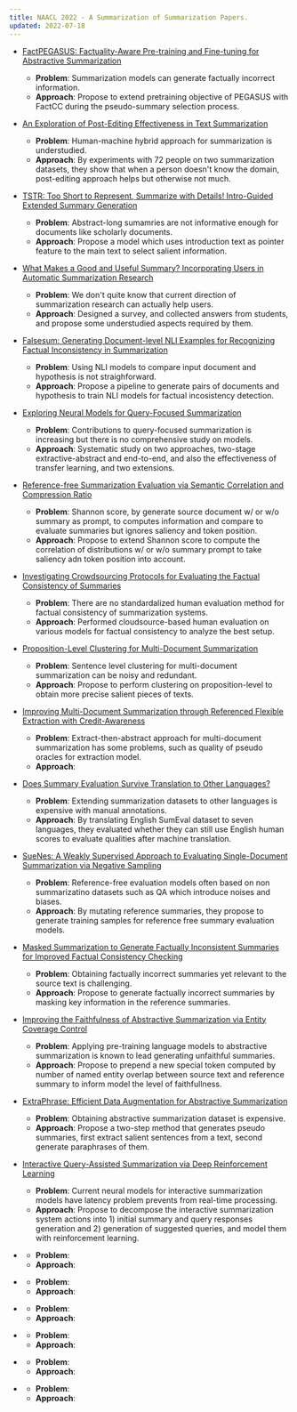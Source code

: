 ```yaml
---
title: NAACL 2022 - A Summarization of Summarization Papers.
updated: 2022-07-18
---
```



- [FactPEGASUS: Factuality-Aware Pre-training and Fine-tuning for Abstractive Summarization](https://aclanthology.org/2022.naacl-main.74)
  - **Problem**: Summarization models can generate factually incorrect information.
  - **Approach**: Propose to extend pretraining objective of PEGASUS with FactCC during the pseudo-summary selection process.

- [An Exploration of Post-Editing Effectiveness in Text Summarization](https://aclanthology.org/2022.naacl-main.35)
  - **Problem**: Human-machine hybrid approach for summarization is understudied.
  - **Approach**: By experiments with 72 people on two summarization datasets, they show that when a person doesn't know the domain, post-editing approach helps but otherwise not much.

- [TSTR: Too Short to Represent, Summarize with Details! Intro-Guided Extended Summary Generation](https://aclanthology.org/2022.naacl-main.25)
  - **Problem**: Abstract-long sumamries are not informative enough for documents like scholarly documents.
  - **Approach**: Propose a model which uses introduction text as pointer feature to the main text to select salient information.

- [What Makes a Good and Useful Summary? Incorporating Users in Automatic Summarization Research](https://aclanthology.org/2022.naacl-main.4)
  - **Problem**: We don't quite know that current direction of summarization research can actually help users.
  - **Approach**: Designed a survey, and collected answers from students, and propose some understudied aspects required by them.

- [Falsesum: Generating Document-level NLI Examples for Recognizing Factual Inconsistency in Summarization](https://aclanthology.org/2022.naacl-main.199)
  - **Problem**: Using NLI models to compare input document and hypothesis is not straighforward.
  - **Approach**: Propose a pipeline to generate pairs of documents and hypothesis to train NLI models for factual incosistency detection.

- [Exploring Neural Models for Query-Focused Summarization](https://aclanthology.org/2022.findings-naacl.109)
  - **Problem**: Contributions to query-focused summarization is increasing but there is no comprehensive study on models.
  - **Approach**: Systematic study on two approaches, two-stage extractive-abstract and end-to-end, and also the effectiveness of transfer learning, and two extensions.

- [Reference-free Summarization Evaluation via Semantic Correlation and Compression Ratio](https://aclanthology.org/2022.naacl-main.153)
  - **Problem**: Shannon score, by generate source document w/ or w/o summary as prompt, to computes information and compare to evaluate summaries but ignores saliency and token position.
  - **Approach**: Propose to extend Shannon score to compute the correlation of distributions w/ or w/o summary prompt to take saliency adn token position into account.

- [Investigating Crowdsourcing Protocols for Evaluating the Factual Consistency of Summaries](https://aclanthology.org/2022.naacl-main.417)
  - **Problem**: There are no standardalized human evaluation method for factual consistency of summarization systems.
  - **Approach**: Performed cloudsource-based human evaluation on various models for factual consistency to analyze the best setup.

- [Proposition-Level Clustering for Multi-Document Summarization](https://aclanthology.org/2022.naacl-main.128)
  - **Problem**: Sentence level clustering for multi-document summarization can be noisy and redundant.
  - **Approach**: Propose to perform clustering on proposition-level to obtain more precise salient pieces of texts.

- [Improving Multi-Document Summarization through Referenced Flexible Extraction with Credit-Awareness](https://aclanthology.org/2022.naacl-main.120)
  - **Problem**: Extract-then-abstract approach for multi-document summarization has some problems, such as quality of pseudo oracles for extraction model.
  - **Approach**: 

- [Does Summary Evaluation Survive Translation to Other Languages?](https://aclanthology.org/2022.naacl-main.173)
  - **Problem**: Extending summarization datasets to other languages is expensive with manual annotations.
  - **Approach**: By translating English SumEval dataset to seven languages, they evaluated whether they can still use English human scores to evaluate qualities after machine translation.

- [SueNes: A Weakly Supervised Approach to Evaluating Single-Document Summarization via Negative Sampling](https://aclanthology.org/2022.naacl-main.175)
  - **Problem**: Reference-free evaluation models often based on non summarizatino datasets such as QA which introduce noises and biases.
  - **Approach**: By mutating reference summaries, they propose to generate training samples for reference free summary evaluation models.

- [Masked Summarization to Generate Factually Inconsistent Summaries for Improved Factual Consistency Checking](https://aclanthology.org/2022.findings-naacl.76)
  - **Problem**: Obtaining factually incorrect summaries yet relevant to the source text is challenging.
  - **Approach**: Propose to generate factually incorrect summaries by masking key information in the reference summaries.

- [Improving the Faithfulness of Abstractive Summarization via Entity Coverage Control](https://aclanthology.org/2022.findings-naacl.40)
  - **Problem**: Applying pre-training language models to abstractive summarization is known to lead generating unfaithful summaries.
  - **Approach**: Propose to prepend a new special token computed by number of named entity overlap between source text and reference summary to inform model the level of faithfullness.

- [ExtraPhrase: Efficient Data Augmentation for Abstractive Summarization](https://aclanthology.org/2022.naacl-srw.3)
  - **Problem**: Obtaining abstractive summarization dataset is expensive.
  - **Approach**: Propose a two-step method that generates pseudo summaries, first extract salient sentences from a text, second generate paraphrases of them.

- [Interactive Query-Assisted Summarization via Deep Reinforcement Learning](https://aclanthology.org/2022.naacl-main.184)
  - **Problem**: Current neural models for interactive summarization models have latency problem prevents from real-time processing.
  - **Approach**: Propose to decompose the interactive summarization system actions into 1) initial summary and query responses generation and 2) generation of suggested queries, and model them with reinforcement learning.

- []()
  - **Problem**: 
  - **Approach**: 

- []()
  - **Problem**: 
  - **Approach**: 

- []()
  - **Problem**: 
  - **Approach**: 

- []()
  - **Problem**: 
  - **Approach**: 

- []()
  - **Problem**: 
  - **Approach**: 

- []()
  - **Problem**: 
  - **Approach**: 
